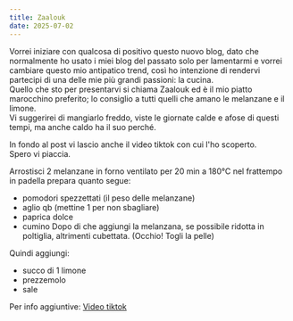 ```yaml
---
title: Zaalouk
date: 2025-07-02
---
```


Vorrei iniziare con qualcosa di positivo questo nuovo blog, dato che normalmente ho usato i miei blog del passato solo per lamentarmi e vorrei cambiare questo mio antipatico trend, così ho intenzione di rendervi partecipi di una delle mie più grandi passioni: la cucina.  
Quello che sto per presentarvi si chiama Zaalouk ed è il mio piatto marocchino preferito; lo consiglio a tutti quelli che amano le melanzane e il limone.  
Vi suggerirei di mangiarlo freddo, viste le giornate calde e afose di questi tempi, ma anche caldo ha il suo perché.

In fondo al post vi lascio anche il video tiktok con cui l'ho scoperto.  
Spero vi piaccia.

Arrostisci 2 melanzane in forno ventilato per 20 min a 180°C nel frattempo in padella prepara quanto segue:
- pomodori spezzettati (il peso delle melanzane)
- aglio qb (mettine 1 per non sbagliare)
- paprica dolce
- cumino
Dopo di che aggiungi la melanzana, se possibile ridotta in poltiglia, altrimenti cubettata. (Occhio! Togli la pelle)

Quindi aggiungi:
- succo di 1 limone
- prezzemolo
- sale

Per info aggiuntive:
[Video tiktok](https://www.tiktok.com/@littleveganwitch/video/7238918600428375323)

